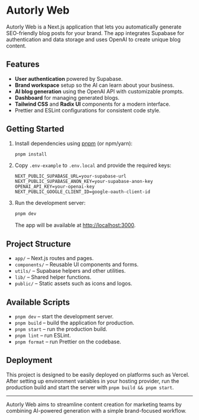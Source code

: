 # Autorly Web

Autorly Web is a Next.js application that lets you automatically generate SEO-friendly blog posts for your brand. The app integrates Supabase for authentication and data storage and uses OpenAI to create unique blog content.

## Features

- **User authentication** powered by Supabase.
- **Brand workspace** setup so the AI can learn about your business.
- **AI blog generation** using the OpenAI API with customizable prompts.
- **Dashboard** for managing generated blogs.
- **Tailwind CSS** and **Radix UI** components for a modern interface.
- Prettier and ESLint configurations for consistent code style.

## Getting Started

1. Install dependencies using [pnpm](https://pnpm.io) (or npm/yarn):
   ```bash
   pnpm install
   ```
2. Copy `.env-example` to `.env.local` and provide the required keys:
   ```text
   NEXT_PUBLIC_SUPABASE_URL=your-supabase-url
   NEXT_PUBLIC_SUPABASE_ANON_KEY=your-supabase-anon-key
   OPENAI_API_KEY=your-openai-key
   NEXT_PUBLIC_GOOGLE_CLIENT_ID=google-oauth-client-id
   ```
3. Run the development server:
   ```bash
   pnpm dev
   ```
   The app will be available at [http://localhost:3000](http://localhost:3000).

## Project Structure

- `app/` – Next.js routes and pages.
- `components/` – Reusable UI components and forms.
- `utils/` – Supabase helpers and other utilities.
- `lib/` – Shared helper functions.
- `public/` – Static assets such as icons and logos.

## Available Scripts

- `pnpm dev` – start the development server.
- `pnpm build` – build the application for production.
- `pnpm start` – run the production build.
- `pnpm lint` – run ESLint.
- `pnpm format` – run Prettier on the codebase.

## Deployment

This project is designed to be easily deployed on platforms such as Vercel. After setting up environment variables in your hosting provider, run the production build and start the server with `pnpm build && pnpm start`.

---

Autorly Web aims to streamline content creation for marketing teams by combining AI-powered generation with a simple brand-focused workflow.
